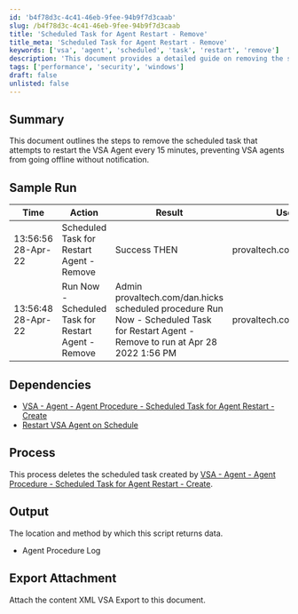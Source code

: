 ```yaml
---
id: 'b4f78d3c-4c41-46eb-9fee-94b9f7d3caab'
slug: /b4f78d3c-4c41-46eb-9fee-94b9f7d3caab
title: 'Scheduled Task for Agent Restart - Remove'
title_meta: 'Scheduled Task for Agent Restart - Remove'
keywords: ['vsa', 'agent', 'scheduled', 'task', 'restart', 'remove']
description: 'This document provides a detailed guide on removing the scheduled task that attempts to restart the VSA Agent every 15 minutes. This helps prevent VSA agents from going offline without notification, ensuring better management and performance of your VSA environment.'
tags: ['performance', 'security', 'windows']
draft: false
unlisted: false
---
```


## Summary

This document outlines the steps to remove the scheduled task that attempts to restart the VSA Agent every 15 minutes, preventing VSA agents from going offline without notification.

## Sample Run

| Time                   | Action                                             | Result                                                                                                 | User                       |
|------------------------|---------------------------------------------------|--------------------------------------------------------------------------------------------------------|----------------------------|
| 13:56:56 28-Apr-22     | Scheduled Task for Restart Agent - Remove         | Success THEN                                                                                           | provaltech.com/dan.hicks   |
| 13:56:48 28-Apr-22     | Run Now - Scheduled Task for Restart Agent - Remove | Admin provaltech.com/dan.hicks scheduled procedure Run Now - Scheduled Task for Restart Agent - Remove to run at Apr 28 2022 1:56 PM | provaltech.com/dan.hicks   |

## Dependencies

- [VSA - Agent - Agent Procedure - Scheduled Task for Agent Restart - Create](/docs/7eb2b58e-9f5e-4732-8457-6518060f0cc3)
- [Restart VSA Agent on Schedule](/docs/e028ad3f-fecc-4701-83b8-0537db4e8494)

## Process

This process deletes the scheduled task created by [VSA - Agent - Agent Procedure - Scheduled Task for Agent Restart - Create](/docs/7eb2b58e-9f5e-4732-8457-6518060f0cc3).

## Output

The location and method by which this script returns data.

- Agent Procedure Log

## Export Attachment

Attach the content XML VSA Export to this document.

